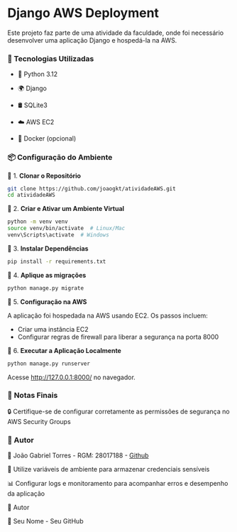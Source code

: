 # Django AWS Deployment

Este projeto faz parte de uma atividade da faculdade, onde foi necessário desenvolver uma aplicação Django e hospedá-la na AWS.

### 🚀 Tecnologias Utilizadas

- 🐍 Python 3.12

- 🌍 Django

- 🛢️ SQLite3

- ☁️ AWS EC2

- 🐳 Docker (opcional)

### 📦 Configuração do Ambiente

🔹 1. **Clonar o Repositório**
```bash
git clone https://github.com/joaogkt/atividadeAWS.git
cd atividadeAWS
```

🔹 2. **Criar e Ativar um Ambiente Virtual**
```bash
python -m venv venv
source venv/bin/activate  # Linux/Mac
venv\Scripts\activate  # Windows
```

🔹 3. **Instalar Dependências**
```bash
pip install -r requirements.txt
```

🔹 4. **Aplique as migrações**
```bash
python manage.py migrate
```

🔹 5. **Configuração na AWS**

A aplicação foi hospedada na AWS usando EC2. Os passos incluem:

- Criar uma instância EC2
- Configurar regras de firewall para liberar a segurança na porta 8000

🔹 6. **Executar a Aplicação Localmente**
```bash
python manage.py runserver
```

Acesse http://127.0.0.1:8000/ no navegador.

### 📝 **Notas Finais**

🔒 Certifique-se de configurar corretamente as permissões de segurança no AWS Security Groups

### 👤 Autor

📌 João Gabriel Torres - RGM: 28017188 - [Github](https://github.com/joaogkt)

🔑 Utilize variáveis de ambiente para armazenar credenciais sensíveis

📊 Configurar logs e monitoramento para acompanhar erros e desempenho da aplicação

👤 Autor

📌 Seu Nome - Seu GitHub
